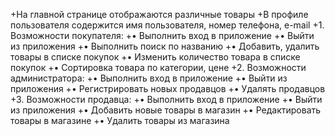 

+На главной странице отображаются различные товары
+В профиле пользователя содержится имя пользователя, номер телефона, e-mail
+1.	Возможности покупателя:
+•	Выполнить вход в приложение
+•	Выйти из приложения
+•	Выполнить поиск по названию
+•	Добавить, удалить товары в списке покупок
+•	Изменить количество товара в списке покупок
+•	Сортировка товара по категории, цене
+2.	Возможности администратора:
+•	Выполнить вход в приложение
+•	Выйти из приложения
+•	Регистрировать новых продавцов
+•	Удалять продавцов
+3.	Возможности продавца:
+•	Выполнить вход в приложение
+•	Выйти из приложения
+•	Добавить новые товары в магазин
+•	Редактировать товары в магазине
+•	Удалить товары из магазина

